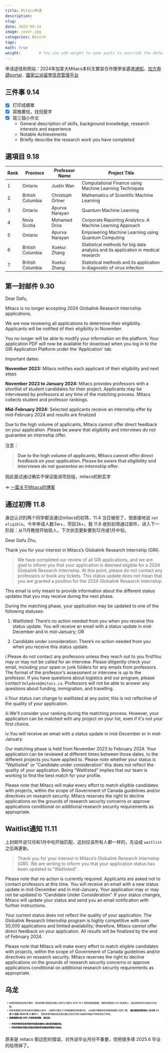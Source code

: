 ```yaml
---
title: Mitacs申请
description: 
slug: 
date: 2023-09-14 
image: cover.jpg
categories: Record
tags:
math: true
weight:        # You can add weight to some posts to override the default sorting (date descending)
---
```


申请途径和网站：2024年加拿大Mitacs本科生實習合作獎學金遴選[通知](https://www.csc.edu.cn/chuguo/s/2669)、[加方申請portal](https://www.mitacs.ca/en/programs/globalink/globalink-research-internship)、[國家公派留學信息管理平台](http://apply.csc.edu.cn)

## 三件事 9.14

- [x] 打印成績單
- [x] 寫推薦信，找倪簽字
- [x] 寫三個小作文
   - General description of skills, background knowledge, research interests and experience
   - Notable Achievements
   - Briefly describe the research work you have completed

## 選項目 9.18

| Rank | Province        | Professor Name        | Project Title                                              |
|------|-----------------|-----------------------|-----------------------------------------------------------|
| 1    | Ontario         | Justin Wan            | Computational Finance using Machine Learning Techniques   |
| 2    | British Columbia| Christoph Ortner      | Mathematics of Scientific Machine Learning                |
| 3    | Ontario         | Apurva Narayan        | Quantum Machine Learning                                   |
| 4    | Nova Scotia     | Mohamed Drira         | Corporate Reporting Analytics: A Machine Learning Approach |
| 5    | Ontario         | Apurva Narayan        | Empowering Machine Learning using Quantum Computing       |
| 6    | British Columbia| Xuekui Zhang          | Statistical methods for big data analysis and its application in medical research |
| 7    | British Columbia| Xuekui Zhang          | Statistical methods and its application in diagnostic of virus infection |

## 第一封邮件 9.30

Dear Dafu,

Mitacs is no longer accepting 2024 Globalink Research Internship applications.

We are now reviewing all applications to determine their eligibility. Applicants will be notified of their eligibility in November.

You no longer will be able to modify your information on the platform. Your application PDF will now be available for download when you log in to the GRI Application Platform under the 'Application' tab.  

Important dates:  

**November 2023:**
Mitacs notifies each applicant of their eligibility and next steps  

**November 2023 to January 2024:**
Mitacs provides professors with a shortlist of student candidates for their project. Applicants may be interviewed by professors at any time of the matching process. Mitacs collects student and professor rankings.

**Mid-February 2024:**
Selected applicants receive an internship offer by mid-February 2024 and results are finalized

Due to the high volume of applicants, Mitacs cannot offer direct feedback on your application. Please be aware that eligibility and interviews do not guarantee an internship offer.

注意：

> **Due to the high volume of applicants, Mitacs cannot offer direct feedback on your application. Please be aware that eligibility and interviews do not guarantee an internship offer.**

因此面试通过确实不保证能进项目组，mitacs机制玄学

$\Rightarrow$ [一篇关于Mitacs的博客](https://shuosc.github.io/fly/posts/20-%CF%80-mitacs_gri/)

## 通过初筛 11.8

身边认识的两个同学都没通过mitacs的初筛，11.4 当日被拒了，很直接地说 `not eligible`。今年申请人数3w+，项目2k+。我 11.8 收到初筛通过邮件，进入下一阶段：从11月教授开始挑人，下次状态更新要到12月或1月中旬。

Dear Dafu Zhu,

Thank you for your interest in Mitacs’s Globalink Research Internship (GRI).

> We have completed our review of all GRI applications, and we are glad to inform you that your application is deemed eligible for a 2024 Globalink Research Internship. At this point, please do not contact any professors or book any tickets. This status update does not mean that you are granted a position for the 2024 Globalink Research Internship.

This email is only meant to provide information about the different status updates that you may receive during the next phase.

During the matching phase, your application may be updated to one of the following statuses:

1. Waitlisted:
There’s no action needed from you when you receive this status update. You will receive an email with a status update in mid-December and in mid-January; OR

2. Candidate under consideration:
There’s no action needed from you when you receive this status update.

i.Please do not contact any professors unless they reach out to you firstYou may or may not be
called for an interview. Please diligently check your email, including your spam or junk folders for any emails from professors. The format of the professor’s assessment or interview is up to the professor. If you have questions about logistics and our program, please contact `helpdesk@mitacs.ca`. Professors will not be able to answer any questions about funding, immigration, and travelling.

ii.Your status can change to waitlisted at any point; this is not reflective of the quality of your application.

iii.We'll consider your ranking during the matching process. However, your application can be matched with any project on your list, even if it's not your first choice.

iv.You will receive an email with a status update in mid-December or in mid-January.

Our matching phase is held from November 2023 to February 2024. Your application can be reviewed at different times between those dates, to the different projects you have applied to. Please note whether your status is “Waitlisted” or “Candidate under consideration” this does not reflect the quality of your application. Being “Waitlisted” implies that our team is working to find the best match for your profile.

Please note that Mitacs will make every effort to match eligible candidates with projects, within the scope of Government of Canada guidelines and/or directives on research security. Mitacs reserves the right to decline applications on the grounds of research security concerns or approve applications conditional on additional research security requirements as appropriate.

## Waitlist通知 11.11

上封邮件说12月和1月中旬开始匹配，这封应该所有人都一样的，先设成 `waitlist` 之后再更新。

> Thank you for your interest in Mitacs’s Globalink Research Internship (GRI). We are writing to inform you that your application status has been updated to “Waitlisted”.

Please note that no action is currently required.
Applicants are asked not to contact professors at this time.
You will receive an email with a new status update in mid-December and in mid-January.
Your application may or may not be updated to “Candidate Under Consideration”. If your status changes, Mitacs will
update your status and send you an email notification with further instructions.

Your current status does not reflect the quality of your application.
The Globalink Research Internship program is highly competitive with over 30,000 applications and limited availability; therefore, Mitacs cannot offer direct feedback on your application. All results will be finalized by the end of February 2024.

Please note that Mitacs will make every effort to match eligible candidates with projects, within the scope of Government of Canada guidelines and/or directives on research security. Mitacs reserves the right to decline applications on the grounds of research security concerns or approve applications conditional on additional research security requirements as appropriate.

## 乌龙

![更改邮件](image.png)

原来是 mitacs 那边犯的错误，对外说毕业月份不重要，但把很多填 2025.6 毕业的给筛掉了。